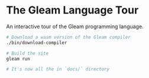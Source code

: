 # The Gleam Language Tour

An interactive tour of the Gleam programming language.

```sh
# Download a wasm version of the Gleam compiler
./bin/download-compiler

# Build the site
gleam run

# It's now all the in `docs/` directory
```
